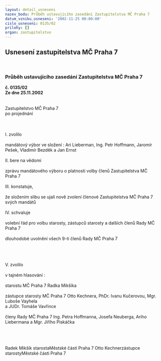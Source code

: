 ```yaml
---
layout: detail_usneseni
nazev_bodu: Průběh ustavujícího zasedání Zastupitelstva MČ Praha 7
datum_vzniku_usneseni: '2002-11-25 00:00:00'
cislo_usneseni: 0135/02
prilohy: []
organ: zastupitelstvo
---
```

<div id="ucUsn_pList" class="usn">
	<span><h2>Usnesení zastupitelstva MČ Praha 7 </h2>
<br></span><div class="standBody">
<span><h3>Průběh ustavujícího zasedání Zastupitelstva MČ Praha 7</h3></span><div class="center">
		<strong>č. 0135/02</strong><br>
	</div>
<div class="center">
		<strong>Ze dne 25.11.2002</strong><br><br>
	</div>
<br>Zastupitelstvo MČ Praha 7<br>po projednání<br><br> <br><br>I. zvolilo<br><br>mandátový výbor ve složení : Ari Lieberman, Ing. Petr Hoffmann, Jaromír Pešek, Vladimír Bezděk a Jan Ernst<br><br>II. bere na vědomí<br><br>zprávu mandátového výboru o platnosti volby členů Zastupitelstva MČ Praha 7<br><br>III. konstatuje,<br><br>že složením slibu se ujali nově zvolení členové Zastupitelstva MČ Praha 7 svých mandátů<br><br>IV. schvaluje<br><br>volební řád pro volbu starosty, zástupců starosty a dalších členů Rady MČ Praha 7<br><br>dlouhodobé uvolnění všech 9-ti členů Rady MČ Praha 7<br><br><br><br><br>V. zvolilo<br><br>v tajném hlasování :<br><br>starostu MČ Praha 7 Radka Mikšíka<br><br>zástupce starosty MČ Praha 7 Otto Kechnera, PhDr. Ivanu Kučerovou, Mgr. Luboše Vayhela<br>a JUDr. Tomáše Vavřince<br><br>členy Rady MČ Praha 7 Ing. Petra Hoffmanna, Josefa Neuberga, Ariho Liebermana a Mgr. Jiřího Piskáčka<br><br><br> <br>	<br>Radek Mikšík starostaMěstské části Praha 7	Otto Kechnerzástupce starostyMěstské části Praha 7<br>	<br><br>
</div>
</div>
